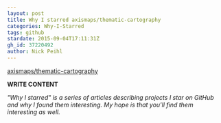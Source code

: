 ```yaml
---
layout: post
title: Why I starred axismaps/thematic-cartography
categories: Why-I-Starred
tags: github
stardate: 2015-09-04T17:11:31Z
gh_id: 37220492
author: Nick Peihl
---
```


[axismaps/thematic-cartography](star.repo.html_url)

**WRITE CONTENT**

*"Why I starred" is a series of articles describing projects I star on GitHub and why I found them interesting. My hope is that you'll find them interesting as well.*

